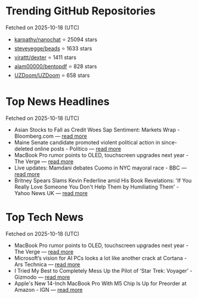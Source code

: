 # Trending GitHub Repositories
Fetched on 2025-10-18 (UTC)

- [karpathy/nanochat](https://github.com/karpathy/nanochat) ⭐ 25094 stars
- [steveyegge/beads](https://github.com/steveyegge/beads) ⭐ 1633 stars
- [virattt/dexter](https://github.com/virattt/dexter) ⭐ 1411 stars
- [alam00000/bentopdf](https://github.com/alam00000/bentopdf) ⭐ 828 stars
- [UZDoom/UZDoom](https://github.com/UZDoom/UZDoom) ⭐ 658 stars

# Top News Headlines
Fetched on 2025-10-18 (UTC)
- Asian Stocks to Fall as Credit Woes Sap Sentiment: Markets Wrap - Bloomberg.com — [read more](https://www.bloomberg.com/news/articles/2025-10-16/stock-market-today-dow-s-p-live-updates)
- Maine Senate candidate promoted violent political action in since-deleted online posts - Politico — [read more](https://www.politico.com/news/2025/10/16/maine-senate-candidate-promoted-violent-political-action-in-since-deleted-online-posts-00613037)
- MacBook Pro rumor points to OLED, touchscreen upgrades next year - The Verge — [read more](https://www.theverge.com/news/801363/apple-macbook-pro-2026-rumor-oled-touchscreen)
- Live updates: Mamdani debates Cuomo in NYC mayoral race - BBC — [read more](https://www.bbc.com/news/live/cx270nylx0nt)
- Britney Spears Slams Kevin Federline amid His Book Revelations: 'If You Really Love Someone You Don't Help Them by Humiliating Them' - Yahoo News UK — [read more](https://people.com/britney-spears-slams-kevin-federline-amid-his-book-revelations-11831619)

# Top Tech News
Fetched on 2025-10-18 (UTC)
- MacBook Pro rumor points to OLED, touchscreen upgrades next year - The Verge — [read more](https://www.theverge.com/news/801363/apple-macbook-pro-2026-rumor-oled-touchscreen)
- Microsoft’s vision for AI PCs looks a lot like another crack at Cortana - Ars Technica — [read more](https://arstechnica.com/gadgets/2025/10/microsofts-vision-for-ai-pcs-looks-a-lot-like-another-crack-at-cortana/)
- I Tried My Best to Completely Mess Up the Pilot of ‘Star Trek: Voyager’ - Gizmodo — [read more](https://gizmodo.com/star-trek-voyager-across-the-unknown-demo-impressions-2000673198)
- Apple's New 14-Inch MacBook Pro With M5 Chip Is Up for Preorder at Amazon - IGN — [read more](https://www.ign.com/articles/apple-14-inch-macbook-pro-with-m5-chip-where-to-buy)
